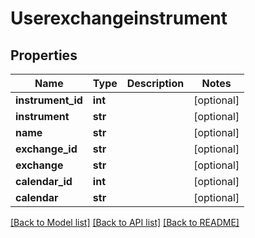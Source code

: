 # Userexchangeinstrument

## Properties
Name | Type | Description | Notes
------------ | ------------- | ------------- | -------------
**instrument_id** | **int** |  | [optional] 
**instrument** | **str** |  | [optional] 
**name** | **str** |  | [optional] 
**exchange_id** | **str** |  | [optional] 
**exchange** | **str** |  | [optional] 
**calendar_id** | **int** |  | [optional] 
**calendar** | **str** |  | [optional] 

[[Back to Model list]](../README.md#documentation-for-models) [[Back to API list]](../README.md#documentation-for-api-endpoints) [[Back to README]](../README.md)


